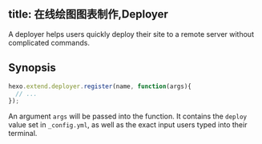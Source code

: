 title: 在线绘图图表制作,Deployer
---
A deployer helps users quickly deploy their site to a remote server without complicated commands.

## Synopsis

``` js
hexo.extend.deployer.register(name, function(args){
  // ...
});
```

An argument `args` will be passed into the function. It contains the `deploy` value set in `_config.yml`, as well as the exact input users typed into their terminal.
